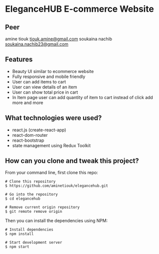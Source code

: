 # EleganceHUB E-commerce Website

## Peer
amine tiouk <tiouk.amine@gmail.com>
soukaina nachib <soukaina.nachib23@gmail.com>

## Features

- Beauty UI similar to ecommerce website
- Fully responsive and mobile friendly
- User can add items to cart
- User can view details of an item
- User can show total price in cart
- In Item page user can add quantity of item to cart instead of click add more and more 

##  What technologies were used?

- react.js (create-react-app)
- react-dom-router
- react-bootstrap
- state management using Redux Toolkit

## How can you clone and tweak this project?

From your command line, first clone this repo:

```
# Clone this repository
$ https://github.com/aminetiouk/elegancehub.git

# Go into the repository
$ cd elegancehub

# Remove current origin repository
$ git remote remove origin

```

Then you can install the dependencies using NPM:

```
# Install dependencies
$ npm install

# Start development server
$ npm start
